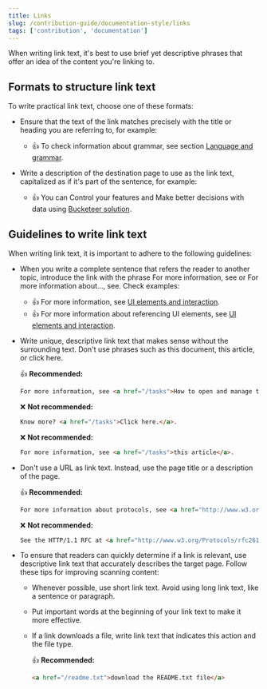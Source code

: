 ```yaml
---
title: Links
slug: /contribution-guide/documentation-style/links
tags: ['contribution', 'documentation']
---
```


When writing link text, it's best to use brief yet descriptive phrases that offer an idea of the content you're linking to.

## Formats to structure link text

To write practical link text, choose one of these formats:

- Ensure that the text of the link matches precisely with the title or heading you are referring to, for example:
  - :+1: To check information about grammar, see section [Language and grammar](04-language-and-grammar.md).

- Write a description of the destination page to use as the link text, capitalized as if it's part of the sentence, for example:
  - :+1: You can Control your features and Make better decisions with data using [Bucketeer solution](https://bucketeer.io/).

## Guidelines to write link text

When writing link text, it is important to adhere to the following guidelines:

- When you write a complete sentence that refers the reader to another topic, introduce the link with the phrase For more information, see or For more information about..., see. Check examples:
  - :+1: For more information, see [UI elements and interaction](06-ui-elements-and-interaction.md).
  - :+1: For more information about referencing UI elements, see  [UI elements and interaction](06-ui-elements-and-interaction.md).

- Write unique, descriptive link text that makes sense without the surrounding text. Don't use phrases such as this document, this article, or click here.

    :+1: **Recommended:**

    ```html
    For more information, see <a href="/tasks">How to open and manage tasks</a>
    ```

    :x: **Not recommended:**

    ```html
    Know more? <a href="/tasks">Click here.</a>.
    ```

    :x: **Not recommended:**

    ```html
    For more information, see <a href="/tasks">this article</a>.
    ```

- Don't use a URL as link text. Instead, use the page title or a description of the page.

    :+1: **Recommended:**

    ```html
    For more information about protocols, see <a href="http://www.w3.org/Protocols/rfc2616/rfc2616.html" class="external">HTTP/1.1 RFC</a>.
    ```

    :x: **Not recommended:**

    ```html
    See the HTTP/1.1 RFC at <a href="http://www.w3.org/Protocols/rfc2616/rfc2616.html">http://www.w3.org/Protocols/rfc2616/rfc2616.html</a>.
    ```

- To ensure that readers can quickly determine if a link is relevant, use descriptive link text that accurately describes the target page. Follow these tips for improving scanning content:
  - Whenever possible, use short link text. Avoid using long link text, like a sentence or paragraph.
  - Put important words at the beginning of your link text to make it more effective.
  - If a link downloads a file, write link text that indicates this action and the file type.

    :+1: **Recommended:**

    ```html
    <a href="/readme.txt">download the README.txt file</a>
    ```
